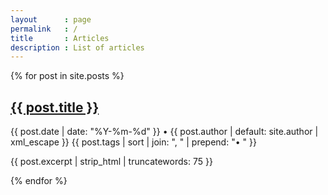 ```yaml
---
layout      : page
permalink   : /
title       : Articles
description : List of articles
---
```


{% for post in site.posts %}
  <h2 class="h4 font-weight-bold p-0 mb-2"><a href="{{ post.url | prepend: site.baseurl }}">{{ post.title }}</a></h2>
  <p class="text-muted mb-2 small">{{ post.date | date: "%Y-%m-%d" }} &bull; {{ post.author | default: site.author | xml_escape }} {{ post.tags | sort | join: ", " | prepend: "&bull; " }}</p>
  <p class="mb-5">{{ post.excerpt | strip_html | truncatewords: 75 }}</p>
{% endfor %}
